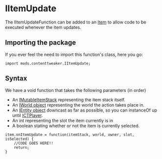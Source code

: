 # IItemUpdate

The IItemUpdateFunction can be added to an [Item](/Mods/ContentTweaker/Vanilla/Creatable_Content/Item/) to allow code to be executed whenever the item updates.

## Importing the package
If you ever feel the need to import this function's class, here you go:
```zenscript
import mods.contenttweaker.IItemUpdate;
```

## Syntax
We have a void function that takes the following parameters (in order)

- An [IMutableItemStack](/Mods/ContentTweaker/Vanilla/Types/Item/IMutableItemStack/) representing the item stack itself.
- An [IWorld object](/Mods/ContentTweaker/Vanilla/Types/World/IWorld/) representing the world the action takes place in.
- An [IEntity object](/Vanilla/Entities/IEntity/) downcast as far as possible, so you can instanceOf up until [ICTPlayer](/Mods/ContentTweaker/Vanilla/Types/Player/ICTPlayer/).
- An int representing the slot the item currently is in
- A boolean stating whether or not the item is currently selected.

```zenscript
item.onItemUpdate = function(itemStack, world, owner, slot, isSelected) {
	//CODE GOES HERE!!
	return;
}
```